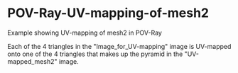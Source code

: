 # POV-Ray-UV-mapping-of-mesh2
Example showing UV-mapping of mesh2 in POV-Ray

Each of the 4 triangles in the "Image_for_UV-mapping" image is UV-mapped onto one of the 4 triangles that makes up the pyramid in the "UV-mapped_mesh2" image.
